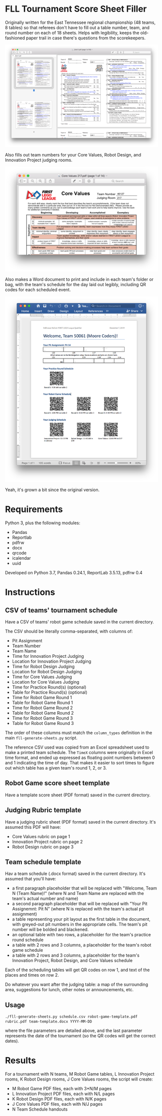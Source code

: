 # FLL Tournament Score Sheet Filler

Originally written for the East Tennessee regional championship (48 teams, 8 tables) so that referees don't have to fill out a table number, team, and round number on each of 18 sheets.
Helps with legibility, keeps the old-fashioned paper trail in case there's questions from the scorekeepers.

![Screenshot of resulting PDF for one table](after-sheets-filled.png)

Also fills out team numbers for your Core Values, Robot Design, and Innovation Project judging rooms.

![Screenshot of resulting PDF for one judging room](after-rubric-filled.png)

Also makes a Word document to print and include in each team's folder or bag, with the team's schedule for the day laid out legibly, including QR codes for each scheduled event.

![Screenshot of resulting DOCX for one team](after-schedule-filled.png)

Yeah, it's grown a bit since the original version.

# Requirements

Python 3, plus the following modules:

- Pandas
- Reportlab
- pdfrw
- docx
- qrcode
- icalendar
- uuid

Developed on Python 3.7, Pandas 0.24.1, ReportLab 3.5.13, pdfrw 0.4

# Instructions

## CSV of teams' tournament schedule

Have a CSV of teams' robot game schedule saved in the current directory.

The CSV should be literally comma-separated, with columns of:

- Pit Assignment
- Team Number
- Team Name
- Time for Innovation Project Judging
- Location for Innovation Project Judging
- Time for Robot Design Judging
- Location for Robot Design Judging
- Time for Core Values Judging
- Location for Core Values Judging
- Time for Practice Round(s) (optional)
- Table for Practice Round(s) (optional)
- Time for Robot Game Round 1
- Table for Robot Game Round 1
- Time for Robot Game Round 2
- Table for Robot Game Round 2
- Time for Robot Game Round 3
- Table for Robot Game Round 3

The order of these columns must match the `column_types` definition in the main `fll-generate-sheets.py` script.

The reference CSV used was copied from an Excel spreadsheet used to make a printed team schedule.
The `TimeX` columns were originally in Excel time format, and ended up expressed as floating point numbers between 0 and 1 indicating the time of day.
That makes it easier to sort times to figure out which table has a given team's round 1, 2, or 3.

## Robot Game score sheet template

Have a template score sheet (PDF format) saved in the current directory.

## Judging Rubric template

Have a judging rubric sheet (PDF format) saved in the current directory.
It's assumed this PDF will have:

- Core Values rubric on page 1
- Innovation Project rubric on page 2
- Robot Design rubric on page 3

## Team schedule template

Hav a team schedule (.docx format) saved in the current directory. It's assumed that you'll have:

- a first paragraph placeholder that will be replaced with "Welcome, Team N (Team Name)!" (where N and Team Name are replaced with the team's actual number and name)
- a second paragraph placeholder that will be replaced with "Your Pit Assignemnt: Pit N" (where N is replaced with the team's actual pit assignment)
- a table representing your pit layout as the first table in the document, with greyed-out pit numbers in the appropriate cells. The team's pit number will be bolded and blackened.
- an optional table with two rows, a placeholder for the team's practice round schedule
- a table with 2 rows and 3 columns, a placeholder for the team's robot game schedule
- a table with 2 rows and 3 columns, a placeholder for the team's Innovation Project, Robot Design, and Core Values schedule

Each of the scheduling tables will get QR codes on row 1, and text of the places and times on row 2.

Do whatever you want after the judging table: a map of the surrounding area, suggestions for lunch, other notes or announcements, etc.

## Usage

    ./fll-generate-sheets.py schedule.csv robot-game-template.pdf rubric.pdf team-template.docx YYYY-MM-DD

where the file parameters are detailed above, and the last parameter represents the date of the tournament (so the QR codes will get the correct dates).

# Results

For a tournament with N teams, M Robot Game tables, L Innovation Project rooms, K Robot Design rooms, J Core Values rooms, the script will create:

- M Robot Game PDF files, each with 3*N/M pages
- L Innovation Project PDF files, each with N/L pages
- K Robot Design PDF files, each with N/K pages
- J Core Values PDF files, each with N/J pages
- N Team Schedule handouts
